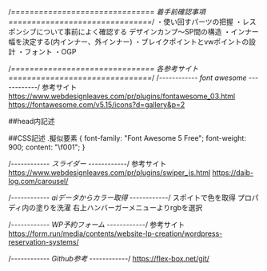 /*===============================
着手前確認事項
===============================*/
・使い回すパーツの把握
・レスポンシブについて事前によく確認する
	デザインカンプ〜SP間の構造
・インナー幅を決定する(内インナー、外インナー)
・ブレイクポイントとvwポイントの設計
・フォント
・OGP

/*===============================
各参考サイト
===============================*/
/*------------  font awesome  ------------*/
参考サイト
https://www.webdesignleaves.com/pr/plugins/fontawesome_03.html
https://fontawesome.com/v5.15/icons?d=gallery&p=2

##head内記述
<!-- <link rel="stylesheet" href="fontawesome/css/all.min.css"> -->

##CSS記述
.擬似要素 {
  font-family: "Font Awesome 5 Free";
	font-weight: 900;
	content: "\f001";
}


/*------------  スライダー  ------------*/
参考サイト
https://www.webdesignleaves.com/pr/plugins/swiper_js.html
https://daib-log.com/carousel/


/*------------  aiデータからカラー取得  ------------*/
スポイトで色を取得
プロパディ内の塗りを洗濯
右上ハンバーガーメニューよりrgbを選択


/*------------  WP予約フォーム  ------------*/
参考サイト
https://form.run/media/contents/website-lp-creation/wordpress-reservation-systems/


/*------------  Github参考  ------------*/
https://flex-box.net/git/


